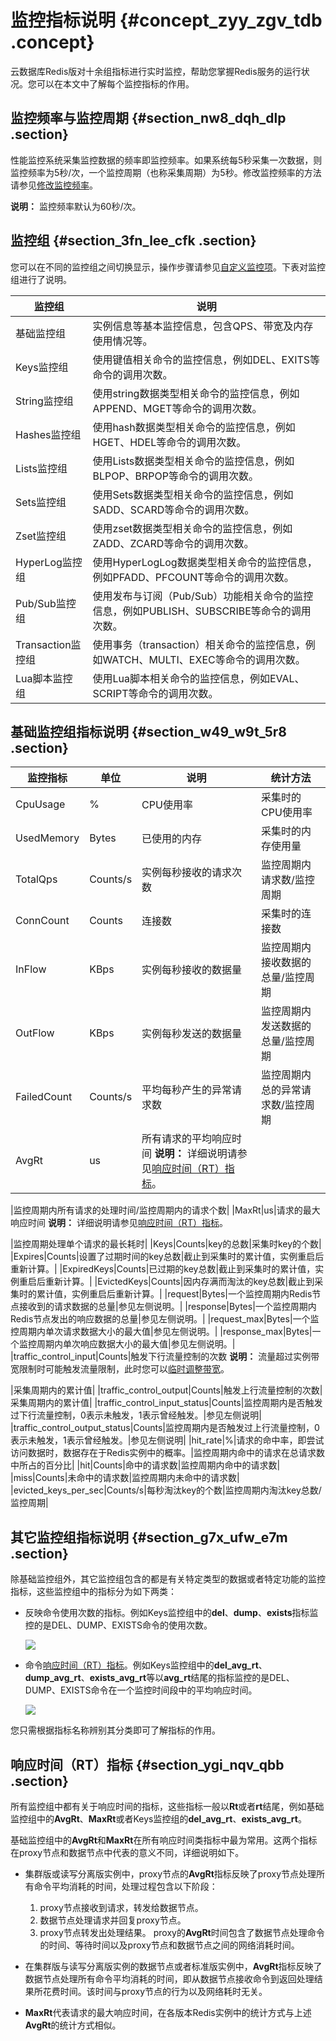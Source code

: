 # 监控指标说明 {#concept_zyy_zgv_tdb .concept}

云数据库Redis版对十余组指标进行实时监控，帮助您掌握Redis服务的运行状况。您可以在本文中了解每个监控指标的作用。

## 监控频率与监控周期 {#section_nw8_dqh_dlp .section}

性能监控系统采集监控数据的频率即监控频率。如果系统每5秒采集一次数据，则监控频率为5秒/次，一个监控周期（也称采集周期）为5秒。修改监控频率的方法请参见[修改监控频率](cn.zh-CN/用户指南/性能监控/修改监控频率.md#)。

**说明：** 监控频率默认为60秒/次。

## 监控组 {#section_3fn_lee_cfk .section}

您可以在不同的监控组之间切换显示，操作步骤请参见[自定义监控项](cn.zh-CN/用户指南/性能监控/自定义监控项.md#)。下表对监控组进行了说明。

|监控组|说明|
|---|--|
|基础监控组|实例信息等基本监控信息，包含QPS、带宽及内存使用情况等。|
|Keys监控组|使用键值相关命令的监控信息，例如DEL、EXITS等命令的调用次数。|
|String监控组|使用string数据类型相关命令的监控信息，例如APPEND、MGET等命令的调用次数。|
|Hashes监控组|使用hash数据类型相关命令的监控信息，例如HGET、HDEL等命令的调用次数。|
|Lists监控组|使用Lists数据类型相关命令的监控信息，例如BLPOP、BRPOP等命令的调用次数。|
|Sets监控组|使用Sets数据类型相关命令的监控信息，例如SADD、SCARD等命令的调用次数。|
|Zset监控组|使用zset数据类型相关命令的监控信息，例如ZADD、ZCARD等命令的调用次数。|
|HyperLog监控组|使用HyperLogLog数据类型相关命令的监控信息，例如PFADD、PFCOUNT等命令的调用次数。|
|Pub/Sub监控组|使用发布与订阅（Pub/Sub）功能相关命令的监控信息，例如PUBLISH、SUBSCRIBE等命令的调用次数。|
|Transaction监控组|使用事务（transaction）相关命令的监控信息，例如WATCH、MULTI、EXEC等命令的调用次数。|
|Lua脚本监控组|使用Lua脚本相关命令的监控信息，例如EVAL、SCRIPT等命令的调用次数。|

## 基础监控组指标说明 {#section_w49_w9t_5r8 .section}

|监控指标|单位|说明|统计方法|
|----|--|--|----|
|CpuUsage|%|CPU使用率|采集时的CPU使用率|
|UsedMemory|Bytes|已使用的内存|采集时的内存使用量|
|TotalQps|Counts/s|实例每秒接收的请求次数|监控周期内请求数/监控周期|
|ConnCount|Counts|连接数|采集时的连接数|
|InFlow|KBps|实例每秒接收的数据量|监控周期内接收数据的总量/监控周期|
|OutFlow|KBps|实例每秒发送的数据量|监控周期内发送数据的总量/监控周期|
|FailedCount|Counts/s|平均每秒产生的异常请求数|监控周期内总的异常请求数/监控周期|
|AvgRt|us|所有请求的平均响应时间 **说明：** 详细说明请参见[响应时间（RT）指标](#section_ygi_nqv_qbb)。

 |监控周期内所有请求的处理时间/监控周期内的请求个数|
|MaxRt|us|请求的最大响应时间 **说明：** 详细说明请参见[响应时间（RT）指标](#section_ygi_nqv_qbb)。

 |监控周期处理单个请求的最长耗时|
|Keys|Counts|key的总数|采集时key的个数|
|Expires|Counts|设置了过期时间的key总数|截止到采集时的累计值，实例重启后重新计算。|
|ExpiredKeys|Counts|已过期的key总数|截止到采集时的累计值，实例重启后重新计算。|
|EvictedKeys|Counts|因内存满而淘汰的key总数|截止到采集时的累计值，实例重启后重新计算。|
|request|Bytes|一个监控周期内Redis节点接收到的请求数据的总量|参见左侧说明。|
|response|Bytes|一个监控周期内Redis节点发出的响应数据的总量|参见左侧说明。|
|request\_max|Bytes|一个监控周期内单次请求数据大小的最大值|参见左侧说明。|
|response\_max|Bytes|一个监控周期内单次响应数据大小的最大值|参见左侧说明。|
|traffic\_control\_input|Counts|触发下行流量控制的次数 **说明：** 流量超过实例带宽限制时可能触发流量限制，此时您可以[临时调整带宽](cn.zh-CN/用户指南/实例管理/临时调整带宽.md#)。

 |采集周期内的累计值|
|traffic\_control\_output|Counts|触发上行流量控制的次数|采集周期内的累计值|
|traffic\_control\_input\_status|Counts|监控周期内是否触发过下行流量控制，0表示未触发，1表示曾经触发。|参见左侧说明|
|traffic\_control\_output\_status|Counts|监控周期内是否触发过上行流量控制，0表示未触发，1表示曾经触发。|参见左侧说明|
|hit\_rate|%|请求的命中率，即尝试访问数据时，数据存在于Redis实例中的概率。|监控周期内命中的请求在总请求数中所占的百分比|
|hit|Counts|命中的请求数|监控周期内命中的请求数|
|miss|Counts|未命中的请求数|监控周期内未命中的请求数|
|evicted\_keys\_per\_sec|Counts/s|每秒淘汰key的个数|监控周期内淘汰key总数/监控周期|

## 其它监控组指标说明 {#section_g7x_ufw_e7m .section}

除基础监控组外，其它监控组包含的都是有关特定类型的数据或者特定功能的监控指标，这些监控组中的指标分为如下两类：

-   反映命令使用次数的指标。例如Keys监控组中的**del**、**dump**、**exists**指标监控的是DEL、DUMP、EXISTS命令的使用次数。

    ![](http://static-aliyun-doc.oss-cn-hangzhou.aliyuncs.com/assets/img/519061/156827116449229_zh-CN.png)

-   命令[响应时间（RT）指标](#section_ygi_nqv_qbb)。例如Keys监控组中的**del\_avg\_rt**、**dump\_avg\_rt**、**exists\_avg\_rt**等以**avg\_rt**结尾的指标监控的是DEL、DUMP、EXISTS命令在一个监控时间段中的平均响应时间。

    ![](http://static-aliyun-doc.oss-cn-hangzhou.aliyuncs.com/assets/img/519061/156827116449230_zh-CN.png)


您只需根据指标名称辨别其分类即可了解指标的作用。

## 响应时间（RT）指标 {#section_ygi_nqv_qbb .section}

所有监控组中都有关于响应时间的指标，这些指标一般以**Rt**或者**rt**结尾，例如基础监控组中的**AvgRt**、**MaxRt**或者Keys监控组的**del\_avg\_rt**、**exists\_avg\_rt**。

基础监控组中的**AvgRt**和**MaxRt**在所有响应时间类指标中最为常用。这两个指标在proxy节点和数据节点中代表的意义不同，详细说明如下。

-   集群版或读写分离版实例中，proxy节点的**AvgRt**指标反映了proxy节点处理所有命令平均消耗的时间，处理过程包含以下阶段：

    1.  proxy节点接收到请求，转发给数据节点。
    2.  数据节点处理请求并回复proxy节点。
    3.  proxy节点转发出处理结果。
    proxy的**AvgRt**时间包含了数据节点处理命令的时间、等待时间以及proxy节点和数据节点之间的网络消耗时间。

-   在集群版与读写分离版实例的数据节点或者标准版实例中，**AvgRt**指标反映了数据节点处理所有命令平均消耗的时间，即从数据节点接收命令到返回处理结果所花费时间。该时间与proxy节点的行为以及网络耗时无关。
-   **MaxRt**代表请求的最大响应时间，在各版本Redis实例中的统计方式与上述**AvgRt**的统计方式相似。

